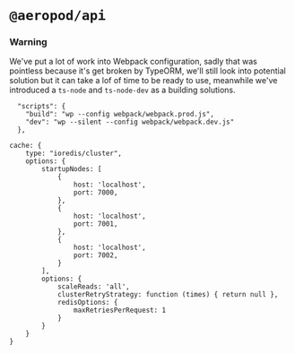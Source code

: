 # `@aeropod/api`

### Warning
We've put a lot of work into Webpack configuration, sadly that was pointless because it's get broken by TypeORM, we'll still look into potential solution but it can take a lof of time to be ready to use, meanwhile we've introduced a `ts-node` and `ts-node-dev` as a building solutions.

```
  "scripts": {
    "build": "wp --config webpack/webpack.prod.js",
    "dev": "wp --silent --config webpack/webpack.dev.js"
  },
```


    cache: {
        type: "ioredis/cluster",
        options: {
            startupNodes: [
                {
                    host: 'localhost',
                    port: 7000,
                },
                {
                    host: 'localhost',
                    port: 7001,
                },
                {
                    host: 'localhost',
                    port: 7002,
                }
            ],
            options: {
                scaleReads: 'all',
                clusterRetryStrategy: function (times) { return null },
                redisOptions: {
                    maxRetriesPerRequest: 1
                }
            }
        }
    }